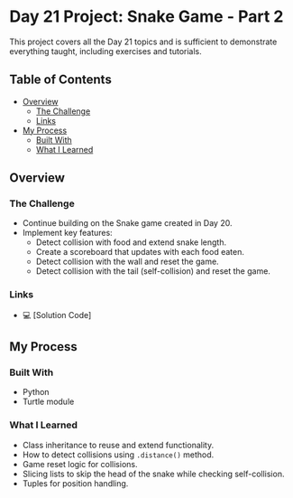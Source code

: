 # Day 21 Project: Snake Game - Part 2

This project covers all the Day 21 topics and is sufficient to demonstrate everything taught, including exercises and tutorials.

## Table of Contents

- [Overview](#overview)
  - [The Challenge](#the-challenge)
  - [Links](#links)
- [My Process](#my-process)
  - [Built With](#built-with)
  - [What I Learned](#what-i-learned)

## Overview

### The Challenge

- Continue building on the Snake game created in Day 20.
- Implement key features:
  - Detect collision with food and extend snake length.
  - Create a scoreboard that updates with each food eaten.
  - Detect collision with the wall and reset the game.
  - Detect collision with the tail (self-collision) and reset the game.

### Links

- 💻 [Solution Code]
## My Process

### Built With

- Python
- Turtle module

### What I Learned

- Class inheritance to reuse and extend functionality.
- How to detect collisions using `.distance()` method.
- Game reset logic for collisions.
- Slicing lists to skip the head of the snake while checking self-collision.
- Tuples for position handling.

